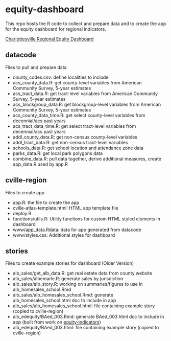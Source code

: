 # equity-dashboard
This repo hosts the R code to collect and prepare data and to create the app for the equity dashboard for regional indicators.

[Charlottesville Regional Equity Dashboard](https://virginiaequitycenter.shinyapps.io/cville-region/)

## datacode

Files to pull and prepare data

* county_codes.csv:	define localities to include
* acs_county_data.R:	get county-level variables from American Community Survey, 5-year estimates
* acs_tract_data.R:	get tract-level variables from American Community Survey, 5-year estimates
* acs_blockgroup_data.R:	get blockgroup-level variables from American Community Survey, 5-year estimates
* acs_county_data_time.R:	get select county-level variables from decennial/acs past years
* acs_tract_data_time.R:	get select tract-level variables from decennial/acs past years
* addl_county_data.R:	get non-census county-level variables
* addl_tract_data.R:	get non-census tract-level variables
* schools_data.R:	get school location and attendance zone data
* parks_data.R:	get local park polygons data
* combine_data.R:	pull data together, derive additional measures, create app_data.R used by app.R

## cville-region

Files to create app

* app.R: the file to create the app
* cville-atlas-template.html: HTML app template file
* deploy.R
* functions/utils.R: Utility functions for custom HTML styled elements in dashboard
* www/app_data.Rdata: data for app generated from datacode
* www/styles.css: Additional styles for dashboard

## stories

Files to create example stories for dashboard (Older Version)

* alb_sales/get_alb_data.R:	get real estate data from county website
* alb_sales/albemarle.R: generate sales by jurisdiction
* alb_sales/alb_story.R: working on summaries/figures to use in alb_homesales_school.Rmd
* alb_sales/alb_homesales_school.Rmd:	generate alb_homesales_school.html doc to include in app
* alb_sales/alb_homesales_school.html: file containing example story (copied to cville-region)
* alb_edequity/BAed_003.Rmd: generate BAed_003.html doc to include in app (built from work on [equity-indicators](https://github.com/commpaslab/equity-indicators))
* alb_edequity/BAed_003.html: file containing example story (copied to cville-region)

